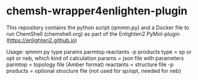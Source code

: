# chemsh-wrapper4enlighten-plugin

This repository contains the python script (qmmm.py) and a Docker file to run ChemShell (chemshell.org) as part of the Enlighten2 PyMol-plugin (https://enlighten2.github.io)

Usage:
qmmm.py type params parmtop reactants -p products
    type = sp or opt or neb, which kind of calculation
    params = json file with parameters
    parmtop = topology file (Amber format)
    reactants = structure file
    -p products = optional structure file (not used for sp/opt, needed for neb)
